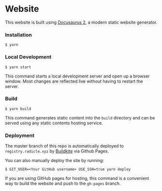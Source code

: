 # Website

This website is built using <a href="https://v2.docusaurus.io/" target="_blank" rel="noopener noreferrer">Docusaurus 2</a>, a modern static website generator.

### Installation

```
$ yarn
```

### Local Development

```
$ yarn start
```

This command starts a local development server and open up a browser window. Most changes are reflected live without having to restart the server.

### Build

```
$ yarn build
```

This command generates static content into the `build` directory and can be served using any static contents hosting service.

### Deployment

The master branch of this repo is automatically deployed to
`registry.radicle.xyz` by [Buildkite][buildkite-pipeline] via Github Pages.

You can also manually deploy the site by running:

```
$ GIT_USER=<Your GitHub username> USE_SSH=true yarn deploy
```

If you are using GitHub pages for hosting, this command is a convenient way to build the website and push to the `gh-pages` branch.

[buildkite-pipeline]: https://buildkite.com/monadic/registry-dot-radicle-dot-xyz
